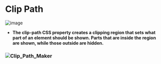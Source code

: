 # Clip Path
![image](https://github.com/user-attachments/assets/fc42f175-8e7b-4b7f-936b-d435709924bb)

- **The clip-path CSS property creates a clipping region that sets what part of an element should be shown. Parts that are inside the region are shown, while those outside are hidden.**
### ![Clip_Path_Maker](https://bennettfeely.com/clippy/)
